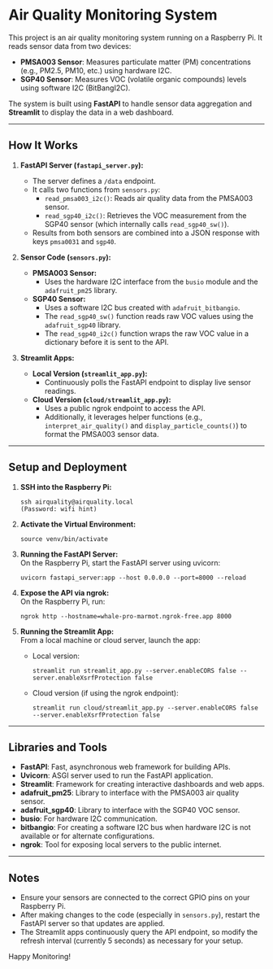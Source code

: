 # Air Quality Monitoring System

This project is an air quality monitoring system running on a Raspberry Pi. It reads sensor data from two devices:

- **PMSA003 Sensor**: Measures particulate matter (PM) concentrations (e.g., PM2.5, PM10, etc.) using hardware I2C.
- **SGP40 Sensor**: Measures VOC (volatile organic compounds) levels using software I2C (BitBangI2C).

The system is built using **FastAPI** to handle sensor data aggregation and **Streamlit** to display the data in a web dashboard.

---

## How It Works

1. **FastAPI Server (`fastapi_server.py`):**
   - The server defines a `/data` endpoint.
   - It calls two functions from `sensors.py`:
     - `read_pmsa003_i2c()`: Reads air quality data from the PMSA003 sensor.
     - `read_sgp40_i2c()`: Retrieves the VOC measurement from the SGP40 sensor (which internally calls `read_sgp40_sw()`).
   - Results from both sensors are combined into a JSON response with keys `pmsa0031` and `sgp40`.

2. **Sensor Code (`sensors.py`):**
   - **PMSA003 Sensor:**
     - Uses the hardware I2C interface from the `busio` module and the `adafruit_pm25` library.
   - **SGP40 Sensor:**
     - Uses a software I2C bus created with `adafruit_bitbangio`.
     - The `read_sgp40_sw()` function reads raw VOC values using the `adafruit_sgp40` library.
     - The `read_sgp40_i2c()` function wraps the raw VOC value in a dictionary before it is sent to the API.
     
3. **Streamlit Apps:**
   - **Local Version (`streamlit_app.py`):**
     - Continuously polls the FastAPI endpoint to display live sensor readings.
   - **Cloud Version (`cloud/streamlit_app.py`):**
     - Uses a public ngrok endpoint to access the API.
     - Additionally, it leverages helper functions (e.g., `interpret_air_quality()` and `display_particle_counts()`) to format the PMSA003 sensor data.

---

## Setup and Deployment

1. **SSH into the Raspberry Pi:**  
   ```
   ssh airquality@airquality.local
   (Password: wifi hint)
   ```

2. **Activate the Virtual Environment:**  
   ```
   source venv/bin/activate
   ```

3. **Running the FastAPI Server:**  
   On the Raspberry Pi, start the FastAPI server using uvicorn:
   ```
   uvicorn fastapi_server:app --host 0.0.0.0 --port=8000 --reload
   ```

4. **Expose the API via ngrok:**  
   On the Raspberry Pi, run:
   ```
   ngrok http --hostname=whale-pro-marmot.ngrok-free.app 8000
   ```

5. **Running the Streamlit App:**  
   From a local machine or cloud server, launch the app:
   - Local version:
     ```
     streamlit run streamlit_app.py --server.enableCORS false --server.enableXsrfProtection false
     ```
   - Cloud version (if using the ngrok endpoint):
     ```
     streamlit run cloud/streamlit_app.py --server.enableCORS false --server.enableXsrfProtection false
     ```

---

## Libraries and Tools

- **FastAPI**: Fast, asynchronous web framework for building APIs.
- **Uvicorn**: ASGI server used to run the FastAPI application.
- **Streamlit**: Framework for creating interactive dashboards and web apps.
- **adafruit_pm25**: Library to interface with the PMSA003 air quality sensor.
- **adafruit_sgp40**: Library to interface with the SGP40 VOC sensor.
- **busio**: For hardware I2C communication.
- **bitbangio**: For creating a software I2C bus when hardware I2C is not available or for alternate configurations.
- **ngrok**: Tool for exposing local servers to the public internet.

---

## Notes

- Ensure your sensors are connected to the correct GPIO pins on your Raspberry Pi.
- After making changes to the code (especially in `sensors.py`), restart the FastAPI server so that updates are applied.
- The Streamlit apps continuously query the API endpoint, so modify the refresh interval (currently 5 seconds) as necessary for your setup.

Happy Monitoring! 